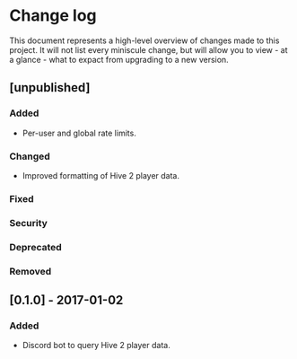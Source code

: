 # Change log

This document represents a high-level overview of changes made to this project.
It will not list every miniscule change, but will allow you to view - at a
glance - what to expact from upgrading to a new version.

## [unpublished]

### Added

- Per-user and global rate limits.

### Changed

- Improved formatting of Hive 2 player data.

### Fixed

### Security

### Deprecated

### Removed


## [0.1.0] - 2017-01-02

### Added

- Discord bot to query Hive 2 player data.
